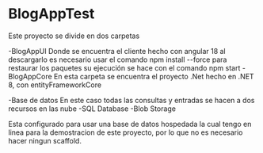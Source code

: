 
# BlogAppTest

Este proyecto se divide en dos carpetas

-BlogAppUI
Donde se encuentra el cliente hecho con angular 18
al descargarlo es necesario usar el comando npm install --force para restaurar los paquetes
su ejecución se hace con el comando npm start
-BlogAppCore
En esta carpeta se encuentra el proyecto .Net hecho en .NET 8, con entityFrameworkCore


-Base de datos
En este caso todas las consultas y entradas se hacen a dos recursos en las nube
-SQL Database 
-Blob Storage

Esta configurado para usar una base de datos hospedada la cual tengo en linea para la demostracion de este proyecto, por lo que no es necesario hacer ningun scaffold.




